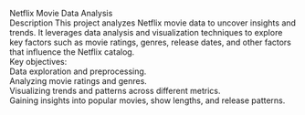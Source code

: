 Netflix Movie Data Analysis
<br>
Description
This project analyzes Netflix movie data to uncover insights and trends. It leverages data analysis and visualization techniques to explore key factors such as movie ratings, genres, release dates, and other factors that influence the Netflix catalog.
<br>
Key objectives:
<br>
Data exploration and preprocessing.
<br>
Analyzing movie ratings and genres.
<br>
Visualizing trends and patterns across different metrics.
<br>
Gaining insights into popular movies, show lengths, and release patterns.